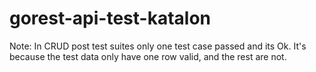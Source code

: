 # gorest-api-test-katalon

Note: In CRUD post test suites only one test case passed and its Ok. It's because the test data only have one row valid, and the rest are not.
